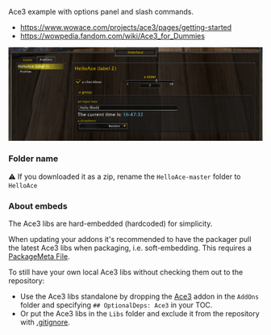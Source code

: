 Ace3 example with options panel and slash commands.
- https://www.wowace.com/projects/ace3/pages/getting-started
- https://wowpedia.fandom.com/wiki/Ace3_for_Dummies

![](https://github.com/ketho-wow/HelloAce/raw/master/preview.png)

### Folder name
⚠️ If you downloaded it as a zip, rename the `HelloAce-master` folder to `HelloAce`

### About embeds
The Ace3 libs are hard-embedded (hardcoded) for simplicity.

When updating your addons it's recommended to have the packager pull the latest Ace3 libs when packaging, i.e. soft-embedding. This requires a [PackageMeta File](https://github.com/BigWigsMods/packager/wiki/Preparing-the-PackageMeta-File).

To still have your own local Ace3 libs without checking them out to the repository:
* Use the Ace3 libs standalone by dropping the [Ace3](https://www.wowace.com/projects/ace3) addon in the `AddOns` folder and specifying `## OptionalDeps: Ace3` in your TOC.
* Or put the Ace3 libs in the `Libs` folder and exclude it from the repository with [.gitignore](https://git-scm.com/docs/gitignore).
